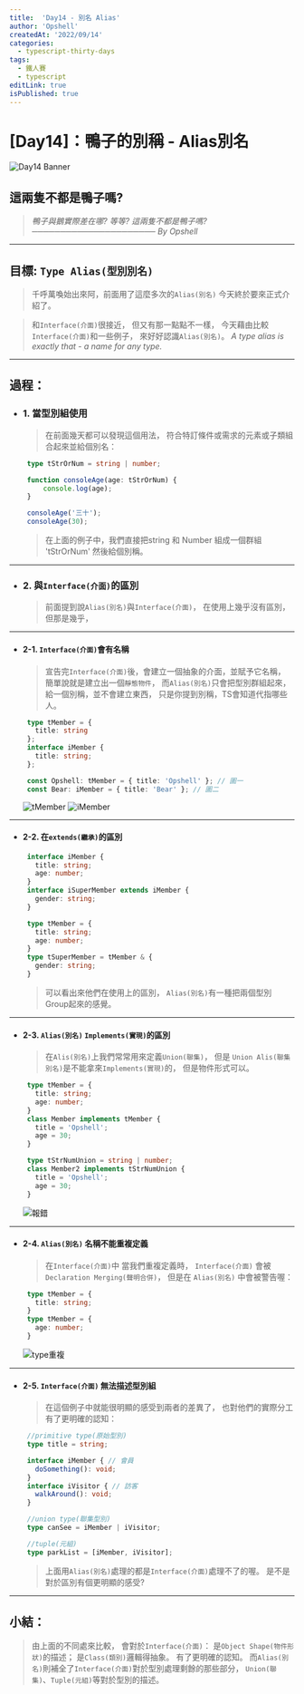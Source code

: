 ```yaml
---
title:  'Day14 - 別名 Alias'
author: 'Opshell'
createdAt: '2022/09/14'
categories:
  - typescript-thirty-days
tags:
  - 鐵人賽
  - typescript
editLink: true
isPublished: true
---
```


# [Day14]：鴨子的別稱 - Alias別名
![Day14 Banner](https://ithelp.ithome.com.tw/upload/images/20220914/20109918NiCjkfHuY6.jpg)

## 這兩隻不都是鴨子嗎?
> *鴨子與鵝實際差在哪?*
> *等等? 這兩隻不都是鴨子嗎?*
> *────────────────────── By Opshell*

---
## 目標: `Type Alias(型別別名)`
   > 千呼萬喚始出來阿，前面用了這麼多次的`Alias(別名)`
   > 今天終於要來正式介紹了。

   > 和`Interface(介面)`很接近，
   > 但又有那一點點不一樣，
   > 今天藉由比較`Interface(介面)`和一些例子，
   > 來好好認識`Alias(別名)`。
   > *A type alias is exactly that - a name for any type.*

---
## 過程：
- ### 1. 當型別組使用
   > 在前面幾天都可以發現這個用法，
   > 符合特訂條件或需求的元素或子類組合起來並給個別名：
   ```typescript
    type tStrOrNum = string | number;

    function consoleAge(age: tStrOrNum) {
        console.log(age);
    }

    consoleAge('三十');
    consoleAge(30);
   ```
   > 在上面的例子中，我們直接把string 和 Number
   > 組成一個群組 'tStrOrNum' 然後給個別稱。

---
- ### 2. 與`Interface(介面)`的區別
   > 前面提到說`Alias(別名)`與`Interface(介面)`，
   > 在使用上幾乎沒有區別，但那是幾乎，

---
* #### 2-1. `Interface(介面)`會有名稱
   > 宣告完`Interface(介面)`後，會建立一個抽象的介面，並賦予它名稱，
   > 簡單說就是建立出一個`靜態物件`，
   > 而`Alias(別名)`只會把型別群組起來，給一個別稱，並不會建立東西，
   > 只是你提到別稱，TS會知道代指哪些人。
   ```typescript
    type tMember = {
      title: string
    };
    interface iMember {
      title: string;
    };

    const Opshell: tMember = { title: 'Opshell' }; // 圖一
    const Bear: iMember = { title: 'Bear' }; // 圖二
   ```
   ![tMember](https://ithelp.ithome.com.tw/upload/images/20220914/201099183ioPKHsEVL.png)
   ![iMember](https://ithelp.ithome.com.tw/upload/images/20220914/20109918G0NGrhVi3c.png)

---
* #### 2-2. 在`extends(繼承)`的區別
   ```typescript
    interface iMember {
      title: string;
      age: number;
    }
    interface iSuperMember extends iMember {
      gender: string;
    }

    type tMember = {
      title: string;
      age: number;
    }
    type tSuperMember = tMember & {
      gender: string;
    }
   ```
   > 可以看出來他們在使用上的區別，
   > `Alias(別名)`有一種把兩個型別Group起來的感覺。

---
* #### 2-3. `Alias(別名)` `Implements(實現)`的區別
   > 在`Alis(別名)`上我們常常用來定義`Union(聯集)`，
   > 但是 `Union Alis(聯集別名)`是不能拿來`Implements(實現)`的，
   > 但是物件形式可以。
   ```typescript
    type tMember = {
      title: string;
      age: number;
    }
    class Member implements tMember {
      title = 'Opshell';
      age = 30;
    }

    type tStrNumUnion = string | number;
    class Member2 implements tStrNumUnion {
      title = 'Opshell';
      age = 30;
    }
   ```
   ![報錯](https://ithelp.ithome.com.tw/upload/images/20220914/20109918TXTWckTxgo.png)

---
* #### 2-4. `Alias(別名)` 名稱不能重複定義
   > 在`Interface(介面)`中 當我們重複定義時，
   > `Interface(介面)` 會被 `Declaration Merging(聲明合併)`，
   > 但是在 `Alias(別名)` 中會被警告喔：
   ```typescript
    type tMember = {
      title: string;
    }
    type tMember = {
      age: number;
    }
   ```
   ![type重複](https://ithelp.ithome.com.tw/upload/images/20220914/20109918aw1IrdrUvD.png)

---
* #### 2-5. `Interface(介面)` 無法描述型別組
   > 在這個例子中就能很明顯的感受到兩者的差異了，
   > 也對他們的實際分工有了更明確的認知：
   ```typescript
    //primitive type(原始型別)
    type title = string;

    interface iMember { // 會員
      doSomething(): void;
    }
    interface iVisitor { // 訪客
      walkAround(): void;
    }

    //union type(聯集型別)
    type canSee = iMember | iVisitor;

    //tuple(元組)
    type parkList = [iMember, iVisitor];
   ```
   > 上面用`Alias(別名)`處理的都是`Interface(介面)`處理不了的喔。
   > 是不是對於區別有個更明顯的感受?

---
## 小結：
   > 由上面的不同處來比較，
   > 會對於`Interface(介面)`：
   > 是`Object Shape(物件形狀)`的描述；
   > 是`Class(類別)`邏輯得抽象。
   > 有了更明確的認知。
   > 而`Alias(別名)`則補全了`Interface(介面)`對於型別處理剩餘的那些部分，
   > `Union(聯集)`、`Tuple(元組)`等對於型別的描述。
